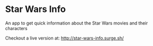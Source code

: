 # Star Wars Info

An app to get quick information about the Star Wars movies and their characters

Checkout a live version at: http://star-wars-info.surge.sh/
